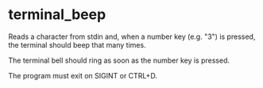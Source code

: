 # terminal_beep

Reads a character from stdin and, when a number key (e.g. "3") is pressed, the terminal should beep that many times.

The terminal bell should ring as soon as the number key is pressed.

The program must exit on SIGINT or CTRL+D.

